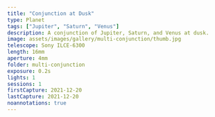 ```yaml
---
title: "Conjunction at Dusk"
type: Planet
tags: ["Jupiter", "Saturn", "Venus"]
description: A conjunction of Jupiter, Saturn, and Venus at dusk.
image: assets/images/gallery/multi-conjunction/thumb.jpg
telescope: Sony ILCE-6300
length: 16mm
aperture: 4mm
folder: multi-conjunction
exposure: 0.2s
lights: 1
sessions: 1
firstCapture: 2021-12-20 
lastCapture: 2021-12-20
noannotations: true
---
```

